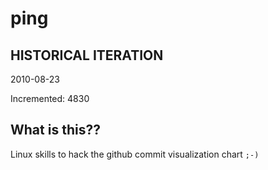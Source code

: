 # ping

## HISTORICAL ITERATION
2010-08-23

Incremented: 4830

## What is this?? 
Linux skills to hack the github commit visualization chart `;-)`
